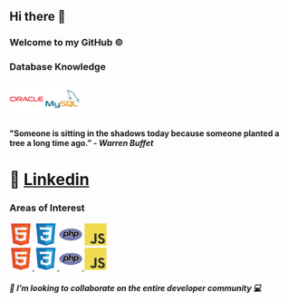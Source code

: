 ## **Hi there** 👋
### Welcome to my GitHub :copyright:

### Database Knowledge

<div>
  <img src="https://github.com/devicons/devicon/blob/v2.16.0/icons/oracle/oracle-original.svg" height="60" alt="Oracle"/>
  <img src= "https://github.com/devicons/devicon/blob/master/icons/mysql/mysql-original-wordmark.svg" height="60" alt="MySQL"/>
</div>


#### "Someone is sitting in the shadows today because someone planted a tree a long time ago.” - *Warren Buffet*
# :link: [Linkedin](https://www.linkedin.com/in/odairpanizzijunior/)

### Areas of Interest
<div>
  <img src="https://github.com/devicons/devicon/blob/v2.16.0/icons/html5/html5-original.svg" height="40" alt="HTML5"/>
  <img src="https://github.com/devicons/devicon/blob/v2.16.0/icons/css3/css3-original.svg" height="40" alt="CSS3"/>
  <img src="https://github.com/devicons/devicon/blob/v2.16.0/icons/php/php-original.svg" height="40" alt="PHP"/>
  <img src="https://github.com/devicons/devicon/blob/v2.16.0/icons/javascript/javascript-original.svg" height="40" alt="JS"/>
</div>

<div>
  <a href="https://html.spec.whatwg.org/" target="_blank">
    <img src="https://github.com/devicons/devicon/blob/v2.16.0/icons/html5/html5-original.svg" height="40" alt="HTML5"/>
  </a>
  <a href="https://www.w3.org/Style/CSS/" target="_blank">
    <img src="https://github.com/devicons/devicon/blob/v2.16.0/icons/css3/css3-original.svg" height="40" alt="CSS3"/>
  </a>
  <a href="https://www.php.net/" target="_blank">
    <img src="https://github.com/devicons/devicon/blob/v2.16.0/icons/php/php-original.svg" height="40" alt="PHP"/>
  </a>
  <a href="https://developer.mozilla.org/en-US/docs/Web/JavaScript" target="_blank">
    <img src="https://github.com/devicons/devicon/blob/v2.16.0/icons/javascript/javascript-original.svg" height="40" alt="JavaScript"/>
  </a>
</div>


   ##### 👯 I’m looking to collaborate on the entire developer community :computer:
  
<!--
**OdairPanizziJunior/OdairPanizziJunior** is a ✨ _special_ ✨ repository because its `README.md` (this file) appears on your GitHub profile.


Here are some ideas to get you started:

- 🔭 I’m currently working on ...
- 🌱 I’m currently learning ...
- 👯 I’m looking to collaborate on ...
- 🤔 I’m looking for help with ...
- 💬 Ask me about ...
- 📫 How to reach me: ...
- 😄 Pronouns: ...
- ⚡ Fun fact: ...
##### :books: 
##### :construction_worker: I’m currently working on JBS Foods
-->
